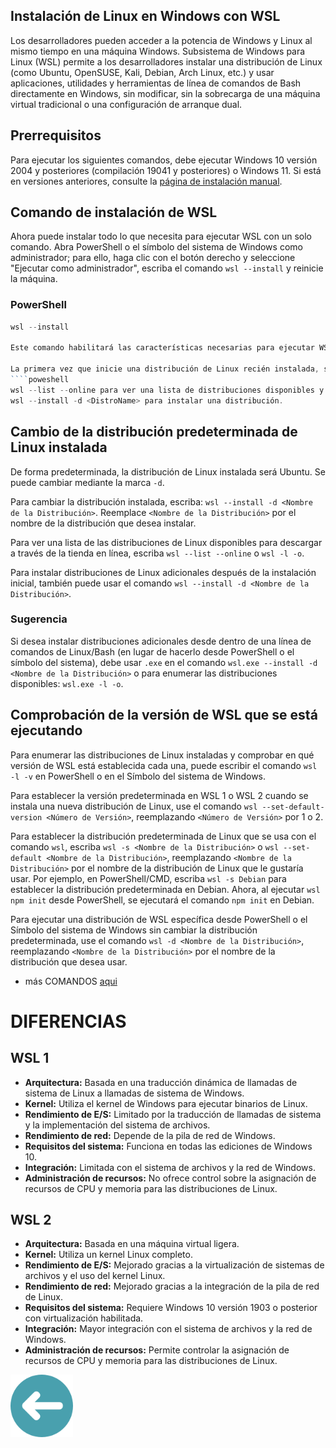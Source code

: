 ## Instalación de Linux en Windows con WSL
Los desarrolladores pueden acceder a la potencia de Windows y Linux al mismo tiempo en una máquina Windows. Subsistema de Windows para Linux (WSL) permite a los desarrolladores instalar una distribución de Linux (como Ubuntu, OpenSUSE, Kali, Debian, Arch Linux, etc.) y usar aplicaciones, utilidades y herramientas de línea de comandos de Bash directamente en Windows, sin modificar, sin la sobrecarga de una máquina virtual tradicional o una configuración de arranque dual.

## Prerrequisitos

Para ejecutar los siguientes comandos, debe ejecutar Windows 10 versión 2004 y posteriores (compilación 19041 y posteriores) o Windows 11. Si está en versiones anteriores, consulte la [página de instalación manual](https://learn.microsoft.com/es-es/windows/wsl/install-manual).


## Comando de instalación de WSL

Ahora puede instalar todo lo que necesita para ejecutar WSL con un solo comando. Abra PowerShell o el símbolo del sistema de Windows como administrador; para ello, haga clic con el botón derecho y seleccione "Ejecutar como administrador", escriba el comando `wsl --install` y reinicie la máquina.

### PowerShell

```powershell
wsl --install

Este comando habilitará las características necesarias para ejecutar WSL e instalará la distribución Ubuntu de Linux. (Esta distribución predeterminada se puede cambiar).

La primera vez que inicie una distribución de Linux recién instalada, se abrirá una ventana de la consola y se le pedirá que espere a que los archivos se descompriman y se almacenen en el equipo. Todos los inicios posteriores deberían tardar menos de un segundo en completarse.
````poweshell
wsl --list --online para ver una lista de distribuciones disponibles y ejecute 
wsl --install -d <DistroName> para instalar una distribución.
```
## Cambio de la distribución predeterminada de Linux instalada

De forma predeterminada, la distribución de Linux instalada será Ubuntu. Se puede cambiar mediante la marca `-d`.

Para cambiar la distribución instalada, escriba: `wsl --install -d <Nombre de la Distribución>`. Reemplace `<Nombre de la Distribución>` por el nombre de la distribución que desea instalar.

Para ver una lista de las distribuciones de Linux disponibles para descargar a través de la tienda en línea, escriba `wsl --list --online` o `wsl -l -o`.

Para instalar distribuciones de Linux adicionales después de la instalación inicial, también puede usar el comando `wsl --install -d <Nombre de la Distribución>`.

### Sugerencia

Si desea instalar distribuciones adicionales desde dentro de una línea de comandos de Linux/Bash (en lugar de hacerlo desde PowerShell o el símbolo del sistema), debe usar `.exe` en el comando `wsl.exe --install -d <Nombre de la Distribución>` o para enumerar las distribuciones disponibles: `wsl.exe -l -o`.

## Comprobación de la versión de WSL que se está ejecutando

Para enumerar las distribuciones de Linux instaladas y comprobar en qué versión de WSL está establecida cada una, puede escribir el comando `wsl -l -v` en PowerShell o en el Símbolo del sistema de Windows.

Para establecer la versión predeterminada en WSL 1 o WSL 2 cuando se instala una nueva distribución de Linux, use el comando `wsl --set-default-version <Número de Versión>`, reemplazando `<Número de Versión>` por 1 o 2.

Para establecer la distribución predeterminada de Linux que se usa con el comando `wsl`, escriba `wsl -s <Nombre de la Distribución>` o `wsl --set-default <Nombre de la Distribución>`, reemplazando `<Nombre de la Distribución>` por el nombre de la distribución de Linux que le gustaría usar. Por ejemplo, en PowerShell/CMD, escriba `wsl -s Debian` para establecer la distribución predeterminada en Debian. Ahora, al ejecutar `wsl npm init` desde PowerShell, se ejecutará el comando `npm init` en Debian.

Para ejecutar una distribución de WSL específica desde PowerShell o el Símbolo del sistema de Windows sin cambiar la distribución predeterminada, use el comando `wsl -d <Nombre de la Distribución>`, reemplazando `<Nombre de la Distribución>` por el nombre de la distribución que desea usar.

+  más COMANDOS [aqui]( https://learn.microsoft.com/es-es/windows/wsl/basic-commands)

# DIFERENCIAS
## WSL 1

- **Arquitectura:** Basada en una traducción dinámica de llamadas de sistema de Linux a llamadas de sistema de Windows.
- **Kernel:** Utiliza el kernel de Windows para ejecutar binarios de Linux.
- **Rendimiento de E/S:** Limitado por la traducción de llamadas de sistema y la implementación del sistema de archivos.
- **Rendimiento de red:** Depende de la pila de red de Windows.
- **Requisitos del sistema:** Funciona en todas las ediciones de Windows 10.
- **Integración:** Limitada con el sistema de archivos y la red de Windows.
- **Administración de recursos:** No ofrece control sobre la asignación de recursos de CPU y memoria para las distribuciones de Linux.

## WSL 2

- **Arquitectura:** Basada en una máquina virtual ligera.
- **Kernel:** Utiliza un kernel Linux completo.
- **Rendimiento de E/S:** Mejorado gracias a la virtualización de sistemas de archivos y el uso del kernel Linux.
- **Rendimiento de red:** Mejorado gracias a la integración de la pila de red de Linux.
- **Requisitos del sistema:** Requiere Windows 10 versión 1903 o posterior con virtualización habilitada.
- **Integración:** Mayor integración con el sistema de archivos y la red de Windows.
- **Administración de recursos:** Permite controlar la asignación de recursos de CPU y memoria para las distribuciones de Linux.

<a href="README.md"><img src="img/arrow.png" alt="Volver al README" width="100"></a>
